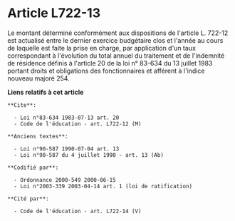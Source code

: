 # Article L722-13

Le montant déterminé conformément aux dispositions de l'article L. 722-12 est actualisé entre le dernier exercice budgétaire
clos et l'année au cours de laquelle est faite la prise en charge, par application d'un taux correspondant à l'évolution du
total annuel du traitement et de l'indemnité de résidence définis à l'article 20 de la loi n° 83-634 du 13 juillet 1983
portant droits et obligations des fonctionnaires et afférent à l'indice nouveau majoré 254.

**Liens relatifs à cet article**

	**Cite**:

	  - Loi n°83-634 1983-07-13 art. 20
	  - Code de l'éducation - art. L722-12 (M)

	**Anciens textes**:

	  - Loi n°90-587 1990-07-04 art. 13
	  - Loi n°90-587 du 4 juillet 1990 - art. 13 (Ab)

	**Codifié par**:

	  - Ordonnance 2000-549 2000-06-15
	  - Loi n°2003-339 2003-04-14 art. 1 (loi de ratification)

	**Cité par**:

	  - Code de l'éducation - art. L722-14 (V)
